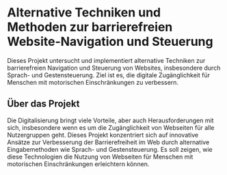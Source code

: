 # Alternative Techniken und Methoden zur barrierefreien Website-Navigation und Steuerung

Dieses Projekt untersucht und implementiert alternative Techniken zur barrierefreien Navigation und Steuerung von Websites, insbesondere durch Sprach- und Gestensteuerung. Ziel ist es, die digitale Zugänglichkeit für Menschen mit motorischen Einschränkungen zu verbessern.

## Über das Projekt

Die Digitalisierung bringt viele Vorteile, aber auch Herausforderungen mit sich, insbesondere wenn es um die Zugänglichkeit von Webseiten für alle Nutzergruppen geht. Dieses Projekt konzentriert sich auf innovative Ansätze zur Verbesserung der Barrierefreiheit im Web durch alternative Eingabemethoden wie Sprach- und Gestensteuerung. Es soll zeigen, wie diese Technologien die Nutzung von Webseiten für Menschen mit motorischen Einschränkungen erleichtern können.
